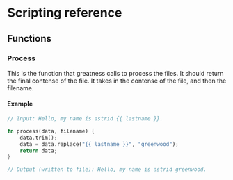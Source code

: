 # Scripting reference

## Functions
### Process
This is the function that greatness calls to process the files. It should return the final contense of the file. It takes in the contense of the file, and then the filename.
#### Example
```rust
// Input: Hello, my name is astrid {{ lastname }}.

fn process(data, filename) {
    data.trim();
    data = data.replace("{{ lastname }}", "greenwood");
    return data;
}

// Output (written to file): Hello, my name is astrid greenwood.
```
